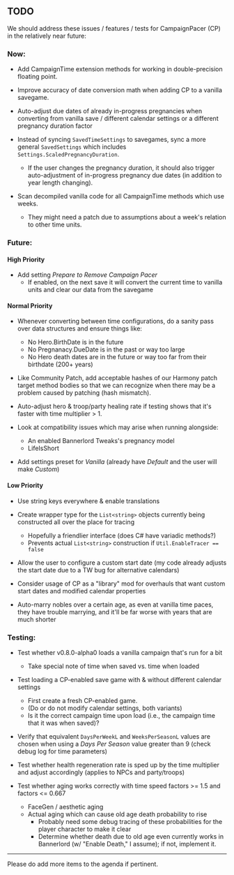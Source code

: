 ## TODO

We should address these issues / features / tests for CampaignPacer (CP) in the relatively near future:

### Now:

- Add CampaignTime extension methods for working in double-precision floating point.

- Improve accuracy of date conversion math when adding CP to a vanilla savegame.

- Auto-adjust due dates of already in-progress pregnancies when converting from vanilla save / different calendar settings or a different pregnancy duration factor

- Instead of syncing `SavedTimeSettings` to savegames, sync a more general `SavedSettings` which includes `Settings.ScaledPregnancyDuration`.
  - If the user changes the pregnancy duration, it should also trigger auto-adjustment of in-progress pregnancy due dates (in addition to year length changing).

- Scan decompiled vanilla code for all CampaignTime methods which use weeks.
  - They might need a patch due to assumptions about a week's relation to other time units.


### Future:

#### High Priority

- Add setting *Prepare to Remove Campaign Pacer*
  - If enabled, on the next save it will convert the current time to vanilla units and clear our data from the savegame


#### Normal Priority

- Whenever converting between time configurations, do a sanity pass over data structures and ensure things like:
  - No Hero.BirthDate is in the future
  - No Pregnanacy.DueDate is in the past or way too large
  - No Hero death dates are in the future or way too far from their birthdate (200+ years)

- Like Community Patch, add acceptable hashes of our Harmony patch target method bodies so that we can recognize when there may be a problem caused by patching (hash mismatch).

- Auto-adjust hero & troop/party healing rate if testing shows that it's faster with time multiplier > 1.

- Look at compatibility issues which may arise when running alongside:
  - An enabled Bannerlord Tweaks's pregnancy model
  - LifeIsShort

- Add settings preset for *Vanilla* (already have *Default* and the user will make *Custom*)


#### Low Priority

- Use string keys everywhere & enable translations

- Create wrapper type for the `List<string>` objects currently being constructed all over the place for tracing
  - Hopefully a friendlier interface (does C# have variadic methods?)
  - Prevents actual `List<string>` construction if `Util.EnableTracer == false`

- Allow the user to configure a custom start date (my code already adjusts the start date due to a TW bug for alternative calendars)

- Consider usage of CP as a "library" mod for overhauls that want custom start dates and modified calendar properties

- Auto-marry nobles over a certain age, as even at vanilla time paces, they have trouble marrying, and it'll be far worse with years that are much shorter


### Testing:

- Test whether v0.8.0-alpha0 loads a vanilla campaign that's run for a bit
  - Take special note of time when saved vs. time when loaded

- Test loading a CP-enabled save game with & without different calendar settings
  - First create a fresh CP-enabled game.
  - (Do or do not modify calendar settings, both variants)
  - Is it the correct campaign time upon load (i.e., the campaign time that it was when saved)?

- Verify that equivalent `DaysPerWeekL` and `WeeksPerSeasonL` values are chosen when using a *Days Per Season* value greater than 9 (check debug log for time parameters)

- Test whether health regeneration rate is sped up by the time multiplier and adjust accordingly (applies to NPCs and party/troops)

- Test whether aging works correctly with time speed factors >= 1.5 and factors <= 0.667
  - FaceGen / aesthetic aging
  - Actual aging which can cause old age death probability to rise
    - Probably need some debug tracing of these probabilities for the player character to make it clear
    - Determine whether death due to old age even currently works in Bannerlord (w/ "Enable Death," I assume); if not, implement it.

---

Please do add more items to the agenda if pertinent.
